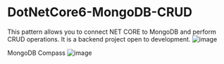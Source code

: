 # DotNetCore6-MongoDB-CRUD
This pattern allows you to connect NET CORE to MongoDB and perform CRUD operations.
It is a backend project open to development.
![image](https://user-images.githubusercontent.com/71566458/163027312-4d5ecaa9-5e15-4b2a-b7bc-4447659bb74b.png)

MongoDB Compass
![image](https://user-images.githubusercontent.com/71566458/163027796-de647c3e-48c4-41b0-a422-f30104e8e175.png)

